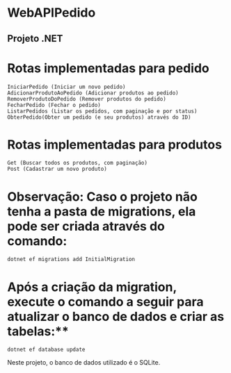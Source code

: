 # WebAPIPedido

## Projeto .NET

# Rotas implementadas para pedido
    IniciarPedido (Iniciar um novo pedido)
    AdicionarProdutoAoPedido (Adicionar produtos ao pedido)
    RemoverProdutoDoPedido (Remover produtos do pedido)
    FecharPedido (Fechar o pedido)
    ListarPedidos (Listar os pedidos, com paginação e por status)
    ObterPedido(Obter um pedido (e seu produtos) através do ID)

# Rotas implementadas para produtos
    Get (Buscar todos os produtos, com paginação)
    Post (Cadastrar um novo produto)

# Observação: Caso o projeto não tenha a pasta de migrations, ela pode ser criada através do comando:
    dotnet ef migrations add InitialMigration

# Após a criação da migration, execute o comando a seguir para atualizar o banco de dados e criar as tabelas:**
    dotnet ef database update

Neste projeto, o banco de dados utilizado é o SQLite.

